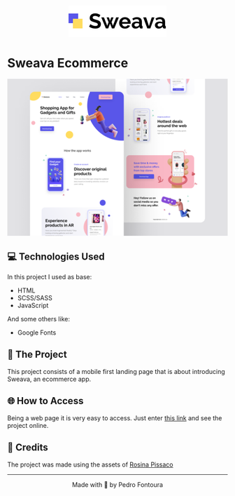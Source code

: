 <p align="center"><img alt="Sweava Ecommerce" src=".github/logo.svg" /></p>

# Sweava Ecommerce
<p align="center"><img alt="Preview" src=".github/preview.png" /></p>

## 💻️ Technologies Used
In this project I used as base:

- HTML
- SCSS/SASS
- JavaScript

And some others like:

- Google Fonts

## 📝️ The Project
This project consists of a mobile first landing page that is about introducing Sweava, an ecommerce app.

## 🌐️ How to Access
Being a web page it is very easy to access. Just enter [this link](https://pedrohsfontoura.github.io/sweava-ecommerce) and see the project online.

## 📜 Credits
The project was made using the assets of [Rosina Pissaco](https://dribbble.com/rosinapissaco)

---
<p align="center">Made with 💜️ by Pedro Fontoura</p>
